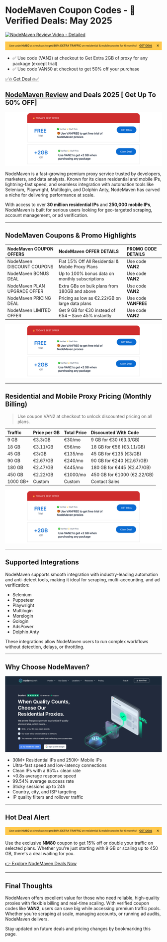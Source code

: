 # NodeMaven Coupon Codes - 🔎 Verified Deals: May 2025

[![NodeMaven Review Video - Detailed](https://img.youtube.com/vi/m1DXS2QVBt4/0.jpg)](https://proxygraphy.com/aff/nodemaven)

[![NodeMaven Website](https://raw.githubusercontent.com/proxygraphy/editorial/refs/heads/main/img/nodemaven/nodemaven-cta-coupon.webp)](https://proxygraphy.com/aff/nodemaven)

* ✅ Use code (VAN2) at checkout to Get Extra 2GB of proxy for any package (except trial)
* ✅ Use code VAN50 at checkout to get 50% off your purchase

[✅🔥 Get Deal 🔥✅](https://proxygraphy.com/aff/nodemaven)

## [NodeMaven Review](https://proxygraphy.com/aff/nodemaven) and Deals 2025 [ Get Up To 50% OFF]

[![NodeMaven Coupons - Best Deals Ever](https://raw.githubusercontent.com/proxygraphy/editorial/refs/heads/main/img/nodemaven/nodemaven-coupon-codes.png)](https://proxygraphy.com/aff/nodemaven)

NodeMaven is a fast-growing premium proxy service trusted by developers, marketers, and data analysts. Known for its clean residential and mobile IPs, lightning-fast speed, and seamless integration with automation tools like Selenium, Playwright, Multilogin, and Dolphin Anty, NodeMaven has carved a niche for delivering performance at scale.

With access to over **30 million residential IPs** and **250,000 mobile IPs**, NodeMaven is built for serious users looking for geo-targeted scraping, account management, or ad verification.

---

## NodeMaven Coupons & Promo Highlights

| **NodeMaven COUPON OFFERS** | **NodeMaven OFFER DETAILS** | **PROMO CODE DETAILS** |
| :--- | :--- | :--- |
| NodeMaven DISCOUNT COUPONS | Flat 15% Off All Residential & Mobile Proxy Plans | Use code **VAN2** |
| NodeMaven BONUS DEAL | Up to 100% bonus data on monthly subscriptions | Use code **VAN2** |
| NodeMaven PLAN UPGRADE OFFER | Extra GBs on bulk plans from 180GB and above | Use code **VAN2** |
| NodeMaven PRICING DEAL | Pricing as low as €2.22/GB on large data plans | Use code **VANFREE** |
| NodeMaven LIMITED OFFER | Get 9 GB for €30 instead of €54 – Save 45% instantly | Use code **VAN2** |

[![NodeMaven Coupons - Best Deals Ever](https://raw.githubusercontent.com/proxygraphy/editorial/refs/heads/main/img/nodemaven/nodemaven-coupon-codes.png)](https://proxygraphy.com/aff/nodemaven)

---

## Residential and Mobile Proxy Pricing (Monthly Billing)

> Use coupon VAN2 at checkout to unlock discounted pricing on all plans.

| **Traffic** | **Price per GB** | **Total Price** | **Discounted With Code** |
| :--- | :--- | :--- | :--- |
| 9 GB | €3.3/GB | €30/mo | 9 GB for €30 (€3.3/GB) |
| 18 GB | €3.11/GB | €56/mo | 18 GB for €56 (€3.11/GB) |
| 45 GB | €3/GB | €135/mo | 45 GB for €135 (€3/GB) |
| 90 GB | €2.67/GB | €240/mo | 90 GB for €240 (€2.67/GB) |
| 180 GB | €2.47/GB | €445/mo | 180 GB for €445 (€2.47/GB) |
| 450 GB | €2.22/GB | €1000/mo | 450 GB for €1000 (€2.22/GB) |
| 1000 GB+ | Custom | Custom | Contact Sales |

[![NodeMaven Discounted Pricing - Best Deal](https://raw.githubusercontent.com/proxygraphy/editorial/refs/heads/main/img/nodemaven/nodemaven-coupon-codes.png)](https://proxygraphy.com/aff/nodemaven)


---

## Supported Integrations

NodeMaven supports smooth integration with industry-leading automation and anti-detect tools, making it ideal for scraping, multi-accounting, and ad verification:

- Selenium
- Puppeteer
- Playwright
- Multilogin
- Morelogin
- Gologin
- AdsPower
- Dolphin Anty

These integrations allow NodeMaven users to run complex workflows without detection, delays, or throttling.

---

## Why Choose NodeMaven?

[![NodeMaven Website](https://raw.githubusercontent.com/proxygraphy/editorial/refs/heads/main/img/nodemaven/nodemaven-website-preview.webp)](https://proxygraphy.com/aff/nodemaven)


- 30M+ Residential IPs and 250K+ Mobile IPs
- Ultra-fast speed and low-latency connections
- Clean IPs with a 95%+ clean rate
- <0.8s average response speed
- 99.54% average success rate
- Sticky sessions up to 24h
- Country, city, and ISP targeting
- IP quality filters and rollover traffic

---

## Hot Deal Alert

[![NodeMaven Website](https://raw.githubusercontent.com/proxygraphy/editorial/refs/heads/main/img/nodemaven/nodemaven-cta-coupon.webp)](https://proxygraphy.com/aff/nodemaven)

Use the exclusive **NM80** coupon to get 15% off or double your traffic on selected plans. Whether you're just starting with 9 GB or scaling up to 450 GB, there's a deal waiting for you.

[👉 Explore NodeMaven Deals Now](https://proxygraphy.com/aff/nodemaven)

---

## Final Thoughts

NodeMaven offers excellent value for those who need reliable, high-quality proxies with flexible billing and real-time scaling. With verified coupon codes like **VAN2**, users can save big while accessing premium traffic pools. Whether you're scraping at scale, managing accounts, or running ad audits, NodeMaven delivers.

Stay updated on future deals and pricing changes by bookmarking this page.
